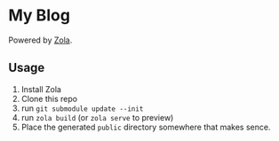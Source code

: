 # My Blog

Powered by [Zola](https://www.getzola.org).

## Usage

1. Install Zola
2. Clone this repo
3. run `git submodule update --init`
4. run `zola build` (or `zola serve` to preview)
5. Place the generated `public` directory somewhere that makes sence.
